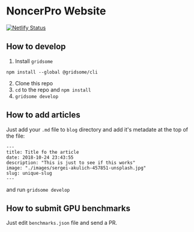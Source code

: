 # NoncerPro Website
[![Netlify Status](https://api.netlify.com/api/v1/badges/57615edf-5671-4611-b392-9300aef500b3/deploy-status)](https://app.netlify.com/sites/flamboyant-ramanujan-501782/deploys)


## How to develop

1. Install `gridsome`
```
npm install --global @gridsome/cli
```
2. Clone this repo
3. `cd` to the repo and `npm install`
4. `gridsome develop`

## How to add articles
Just add your `.md` file to `blog` directory and add it's metadate at the top of the file:
```
---
title: Title fo the article
date: 2018-10-24 23:43:55
description: "This is just to see if this works"
image: "./images/sergei-akulich-457851-unsplash.jpg"
slug: unique-slug
---
```
and run `gridsome develop`

## How to submit GPU benchmarks
Just edit `benchmarks.json` file and send a PR.
